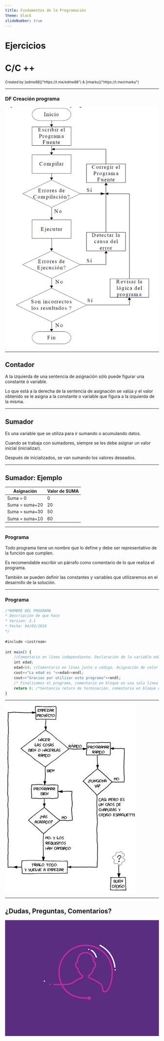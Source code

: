 ```yaml
---
title: Fundamentos de la Programación
theme: black
slideNumber: true
---
```

# Ejercicios
# C/C ++
<small>
Created by <i class="fab fa-telegram"></i>
[edme88]("https://t.me/edme88") & 
<i class="fab fa-telegram"></i>
[rmarku]("https://t.me/rmarku")
</small>

---
### DF Creación programa
![Flow Creacion Programa](images/tp3/flujo_creacion_programa.png)

---
## Contador
A la izquierda de una sentencia de asignación sólo puede figurar una constante ó variable.
    
Lo que está a la derecha de la sentencia de asignación se valúa y el valor obtenido se le asigna a la constante o variable que figura a la izquierda de la misma.
    
---
## Sumador
Es una variable que se utiliza para ir sumando o acumulando datos.

Cuando se trabaja con sumadores, siempre se les debe asignar un valor inicial (inicializar).

Después de inicializados, se van sumando los valores deseados.

---
## Sumador: Ejemplo
| Asignación | Valor de SUMA |
|------------|---------------|
| Suma = 0 | 0 |
| Suma = suma+20 | 20 |
| Suma = suma+30 | 50 |
| Suma = suma+10 | 60 |

---
### Programa
Todo programa tiene un nombre que lo define y debe ser representativo de la función que cumplen.

Es recomendable escribir un párrafo como comentario de lo que realiza el programa.

También se pueden definir las constantes y variables que utilizaremos en el desarrollo de la solución.

---
### Programa
````javascript
/*NOMBRE DEL PROGRAMA
* Descripción de que hace
* Version: 2.1
* Fecha: 04/03/2019
*/

#include <iostream>

int main() {
    //Comentario en línea independiente. Declaración de la variable edad
    int edad;
    edad=54; //Comentario en línea junto a código. Asignación de valor a la variable edad
    cout<<"La edad es "<<edad<<endl;
    cout<<"Gracias por utilizar este programa"<<endl;
    /* Finalizamos el programa, comentario en bloque en una sola línea */
    return 0; /*Sentencia return de terminación, comentario en bloque en una sola línea*/
}

````
    
---
![Proyecto](images/U3_programacion/proyecto.jpg)

---
## ¿Dudas, Preguntas, Comentarios?
![DUDAS](images/pregunta.gif)
